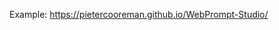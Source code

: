 Example: <a href="https://pietercooreman.github.io/WebPrompt-Studio/" target="_blank">https://pietercooreman.github.io/WebPrompt-Studio/</a>
